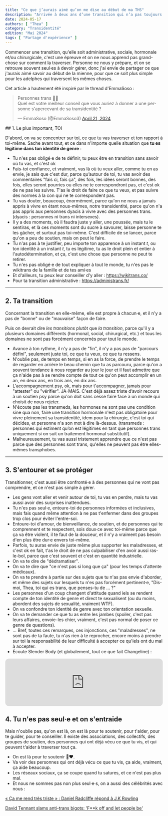 ```yaml
---
title: "Ce que j’aurais aimé qu’on me dise au début de ma THS"
description: "Arrivée à deux ans d’une transition qui n’a pas toujours été facile, Thea partage son expérience afin de permettre aux prochain·es de vivre les choses plus simplement"
date: 2024-05-17
authors: [ "Thea" ]
category: "Transidentité"
edition: "Mai 2024"
tags: [ "Partage d'expérience" ]
---
```


Commencer une transition, qu'elle soit administrative, sociale, hormonale et/ou chirurgicale, c'est une épreuve et on ne nous apprend pas grand-chose sur comment la traverser. Personne ne nous y prépare, et on se retrouve souvent seul·es à devoir gérer, donc j'ai envie de partager ce que j'aurais aimé savoir au début de la mienne, pour que ce soit plus simple pour les adelphes qui traversent les mêmes choses.

Cet article a hautement été inspiré par le thread d'EmmaSoso :

<blockquote class="twitter-tweet"><p lang="fr" dir="ltr">Personnes trans 🏳️‍⚧️<br>Quel est votre meilleur conseil que vous auriez à donner a une personne s&#39;apercevant de sa transidentité ?</p>&mdash; EmmaSoso (@EmmaSoso3) <a href="https://twitter.com/EmmaSoso3/status/1782070527009452265?ref_src=twsrc%5Etfw">April 21, 2024</a></blockquote> <script async src="https://platform.twitter.com/widgets.js" charset="utf-8"></script>
## 1. Le plus important, TOI

D'abord, on va se concentrer sur toi, ce que tu vas traverser et ton rapport à toi-même. Sache avant tout, et ce dans n'importe quelle situation que **tu es légitime dans ton identité de genre** :

- Tu n'es pas obligé·e de te définir, tu peux être en transition sans savoir où tu vas, et c'est ok
- Fais-toi confiance, et vraiment, vas là où tu veux aller, comme tu en as envie, je sais que c'est dur, parce qu’autour de toi, tu vas avoir des commentaires "fais ci, fais ça", des fois, les idées seront bonnes, des fois, elles seront pourries ou elles ne te correspondront pas, et c'est ok de ne pas les suivre. T'as le droit de faire ce que tu veux, et pas suivre des normes à la con qui ne te correspondent pas.
- Tu vas douter, beaucoup, énormément, parce qu'on ne nous a jamais appris à vivre en étant nous-mêmes, notre transidentité, parce qu'on n'a pas appris aux personnes dyacis à vivre avec des personnes trans. (dyacis : personnes ni trans ni intersexes).
- Il y a des moments, où il faudra juste y aller, une poussée, mais tu le sentiras, et là ces moments sont du sucre à savourer, laisse personne te les gâcher, et surtout pas toi-même. C'est difficile de se lancer, parce qu'on a peu de soutien, mais on peut le faire.
- Tu n'as pas à te justifier, peu importe ton apparence à un instant *t*, ou ton identité à un instant *t*, tu es légitime, tu as le droit plein et entier à l'autodétermination, et ça, c'est une chose que personne ne peut te retirer.
- Tu n'es pas obligé·e de tout expliquer à tout le monde, tu n'es pas le wikitrans de la famille et de tes ami·es
- Et d'ailleurs, tu peux leur conseiller d'y aller : https://wikitrans.co/
- Pour ta transition administrative : https://administrans.fr/

---

## 2. Ta transition

Concernant la transition en elle-même, elle est propre à chacun·e, et il n'y a pas de "bonne" ou de "mauvaise" façon de faire.

Puis on devrait dire *les transitions* plutôt que *la transition*, parce qu'il y a plusieurs domaines
différents (hormonal, social, chirurgical, etc.) et tous les domaines ne sont pas forcément concernés pour tout le monde.

- Avance à ton rythme, il n'y a pas de "fin", il n'y a pas pas de "parcours défini", seulement juste toi, ce que tu veux, ce que tu ressens.
- N'oublie pas, de temps en temps, si en as la force, de prendre le temps de regarder en arrière le beau chemin que tu as parcouru, parce qu'on a souvent tendance à nous regarder au jour le jour et il faut admettre que ça n'aide pas à se rendre compte de tout ce qu'on peut accomplir en un an, en deux ans, en trois ans, en dix ans.
- L'accompagnement psy, ok, mais pour t'accompagner, jamais pour "attester" ou "vérifier". JA-MAIS. 
C'est déjà assez triste d’avoir recours à un soutien psy parce qu'on doit sans cesse faire face à un monde qui choisit de nous rejeter.
- N'écoute pas les transmeds, les hormones ne sont pas une condition sine qua non, faire une transition hormonale n'est pas obligatoire pour vivre pleinement sa transidentité, idem pour la chirurgie, c'est toi qui décides, et personne n'a son mot à dire là-dessus. 
(transmeds : personnes qui estiment qu’on est légitimes en tant que personnes trans uniquement si on suit un traitement hormonal substitutif).
- Malheureusement, tu vas aussi tristement apprendre que ce n'est pas parce que des personnes sont trans, qu'elles ne peuvent pas être elles-mêmes transphobes.

---

## 3. S'entourer et se protéger

Transitionner, c'est aussi être confronté·e à des personnes qui ne vont pas comprendre, et ce n'est pas simple à gérer.

- Les gens vont aller et venir autour de toi, tu vas en perdre, mais tu vas aussi avoir des surprises inattendues.
- Tu n'es pas seul·e, entoure-toi de personnes informées et inclusives, mais fais quand même attention à ne pas t'enfermer dans des groupes trop clos pour éviter l'entre-soi.
- Entoure-toi d'amour, de bienveillance, de soutien, et de personnes qui te comprennent et te respectent, sois doux·ce avec toi-même parce que ça va être violent, il te faut de la douceur, et il n'y a vraiment pas besoin d'en plus être dur·e envers toi-même.
- Parfois, tu auras envie de juste même plus supporter les maladresses, et c'est ok en fait, t'as le droit de ne pas culpabiliser d'en avoir aussi ras-le-bol, parce que c'est souvent et c'est en quantité industrielle.
- On va te dire de "dédramatiser".
- On va te dire que "ce n'est pas si long que ça" (pour les temps d'attente médicaux).
- On va te prendre à partie sur des sujets que tu n'as pas envie d'aborder, et même des sujets sur lesquels tu n'es pas forcément pertinent·e, "Dis-moi, Thea, toi qui es trans, que penses-tu de ... ?"
- Les personnes d'un coup changent d'attitude quand iels se rendent compte de ton identité de genre et direct te sexualisent (ou du moins, abordent des sujets de sexualité, vraiment WTF).
- On va confondre ton identité de genre avec ton orientation sexuelle.
- On va te demander ce que tu as entre les jambes (spoiler, c'est pas leurs affaires, envoie-les chier, vraiment, c'est pas normal de poser ce genre de questions).
- ... Bref, toutes ces remarques, ces injonctions, ces "maladresses", ne sont pas de ta faute, tu n'as rien à te reprocher, encore moins à prendre sur toi la responsabilité de leur difficulté à accepter ce qu'iels ont du mal à accepter.
- Écoute Slender Body (et globalement, tout ce que fait Changeline) :

<iframe style="border-radius:12px" src="https://open.spotify.com/embed/track/2lDmxStrfjFc8yjusI2qmw?utm_source=generator&theme=0" width="100%" height="152" frameBorder="0" allowfullscreen="" allow="autoplay; clipboard-write; encrypted-media; fullscreen; picture-in-picture" loading="lazy"></iframe>

## 4. Tu n'es pas seul·e et on s'entraide

Mais n'oublie pas, qu'on est là, on est là pour te soutenir, pour t'aider, pour te guider, pour te conseiller. Il existe des associations, des collectifs, des groupes de soutien, des personnes qui ont déjà vécu ce que tu vis, et qui peuvent t'aider à traverser tout ça.

- On est là pour te soutenir 🤍❤️.
- Va voir des personnes qui ont déjà vécu ce que tu vis, ça aide, vraiment, ça aide beaucoup.
- Les réseaux sociaux, ça se coupe quand tu satures, et ce n'est pas plus mal.
- Et nous ne sommes pas non plus seul·e·s, on a aussi des célébrités avec nous :

[« Ça me rend très triste » : Daniel Radcliffe répond à J.K Rowling](https://www.huffingtonpost.fr/people/article/daniel-radcliffe-repond-a-j-k-rowling-qui-ne-veut-pas-lui-pardonner-d-avoir-pris-la-defense-des-personnes-trans_233386.html)

[David Tennant slams anti-trans bigots: 'F**k off and let people be'](https://www.thepinknews.com/2024/05/07/david-tennant-speaks-out-weaponising-trans-rights/)
